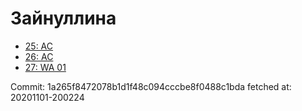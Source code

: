 # Зайнуллина
- [25: AC](25.md)
- [26: AC](26.md)
- [27: WA 01](27.md)

Commit: 1a265f8472078b1d1f48c094cccbe8f0488c1bda
 fetched at: 20201101-200224
